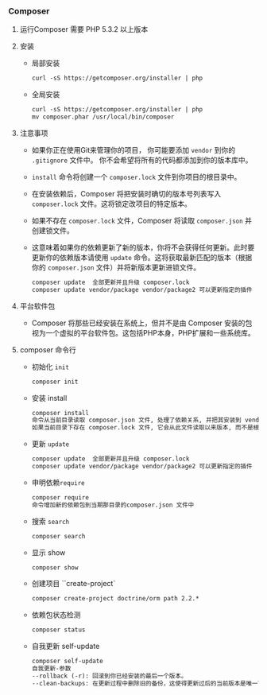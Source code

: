### Composer

1. 运行Composer 需要 PHP 5.3.2 以上版本

2. 安装

   * 局部安装

     ```html
     curl -sS https://getcomposer.org/installer | php
     ```

   * 全局安装

     ```html
     curl -sS https://getcomposer.org/installer | php
     mv composer.phar /usr/local/bin/composer
     ```

3. 注意事项

   * 如果你正在使用Git来管理你的项目， 你可能要添加 `vendor` 到你的 `.gitignore` 文件中。 你不会希望将所有的代码都添加到你的版本库中。

   *  `install` 命令将创建一个 `composer.lock` 文件到你项目的根目录中。

     * 在安装依赖后，Composer 将把安装时确切的版本号列表写入 `composer.lock` 文件。这将锁定改项目的特定版本。

     * 如果不存在 `composer.lock` 文件，Composer 将读取 `composer.json` 并创建锁文件。

     * 这意味着如果你的依赖更新了新的版本，你将不会获得任何更新。此时要更新你的依赖版本请使用 `update` 命令。这将获取最新匹配的版本（根据你的 `composer.json` 文件）并将新版本更新进锁文件。

       ```html
       composer update  全部更新并且升级 composer.lock
       composer update vendor/package vendor/package2 可以更新指定的插件
       ```

4. 平台软件包

   * Composer 将那些已经安装在系统上，但并不是由 Composer 安装的包视为一个虚拟的平台软件包。这包括PHP本身，PHP扩展和一些系统库。

5. composer 命令行

   * 初始化 `init` 

     ```html
     composer init
     ```

   * 安装 install

     ```html
     composer install
     命令从当前目录读取 composer.json 文件, 处理了依赖关系, 并把其安装到 vendor 目录下
     如果当前目录下存在 composer.lock 文件, 它会从此文件读取以来版本, 而不是根据 composer.json 文件去获取依赖
     ```

   * 更新 `update`

     ```html
     composer update  全部更新并且升级 composer.lock
     composer update vendor/package vendor/package2 可以更新指定的插件
     ```

   * 申明依赖`require`

     ```html
     composer require 
     命令增加新的依赖包到当期那目录的composer.json 文件中
     ```

   * 搜索 `search`

     ```html
     composer search
     ```

   * 显示 show

     ```html
     composer show
     ```

   * 创建项目 ``create-project`

     ```html
     composer create-project doctrine/orm path 2.2.*
     ```

   * 依赖包状态检测

     ```html
     composer status
     ```

   * 自我更新 self-update

     ```html
     composer self-update
     自我更新-参数
     --rollback (-r): 回滚到你已经安装的最后一个版本。
     --clean-backups: 在更新过程中删除旧的备份，这使得更新过后的当前版本是唯一可用的备份。
     ```

     ​

     ​

     ​